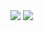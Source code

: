 <img usemap="#image-map" src="/path/to/image">

<map name="image-map">
      <area shape="poly" coords="22,22,231,22,264,82,232,143,22,143">
      <area shape="poly" coords="233,22,443,22,476,82,442,144,233,143,264,82">
      <area shape="poly" coords="445,22,654,22,686,81,654,143,444,143,475,82">
      <area shape="poly" coords="655,22,895,22,895,142,655,142,684,82">
</map>





<!-- Image Map Generated by http://www.image-map.net/ -->
<img src="MYFACE.png" usemap="#image-map">

<map name="image-map">
    <area target="_blank" alt="Left Eye" title="Left Eye" href="sschoepfer.github.io" coords="464,283" shape="poly">
</map>
